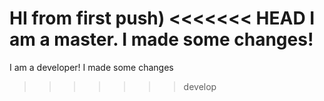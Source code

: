 HI from first push)
<<<<<<< HEAD
I am a master. I made some changes!
=======
I am a developer! I made some changes
>>>>>>> develop
